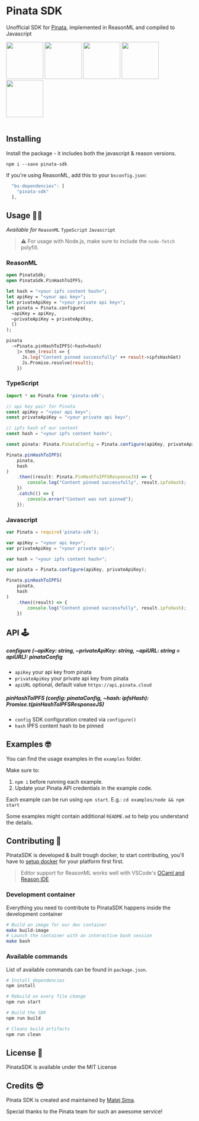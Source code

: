 # Pinata SDK 

Unofficial SDK for [Pinata](https://pinata.cloud), implemented in ReasonML and compiled to Javascript

<div float="left">
  <img src="https://cdn-images-1.medium.com/max/1200/1*BTGStLRXsQUbkp0t-oxJhQ.png" width="100" />
  <img src="https://upload.wikimedia.org/wikipedia/commons/thumb/1/18/Ipfs-logo-1024-ice-text.png/220px-Ipfs-logo-1024-ice-text.png" width="100" />
  <img src="https://cdn-images-1.medium.com/max/1050/1*rFOtAIWjbeAyNNFcW029bQ.png" width="100" /> 
  <img src="https://upload.wikimedia.org/wikipedia/commons/6/6a/JavaScript-logo.png" width="100" /> 
  <img src="https://raw.githubusercontent.com/remojansen/logo.ts/master/ts.png" width="100" /> 
  
</div>
<br/>

## Installing

Install the package - it includes both the javascript & reason versions.
```
npm i --save pinata-sdk
```

If you're using ReasonML, add this to your `bsconfig.json`:
```javascript
  "bs-dependencies": [
    "pinata-sdk"  
  ],
```

## Usage 👩‍💻
*Available for* `ReasonML` `TypeScript` `Javascript`

> ⚠️ For usage with Node.js, make sure to include the `node-fetch` polyfill. 

### ReasonML

```ocaml
open PinataSdk;
open PinataSdk.PinHashToIPFS;

let hash = "<your ipfs content hash>";
let apiKey = "<your api key>";
let privateApiKey = "<your private api key>";
let pinata = Pinata.configure(
  ~apiKey = apiKey,
  ~privateApiKey = privateApiKey,
  ()
);

pinata
  ->Pinata.pinHashToIPFS(~hash=hash)
    |> then_(result => {
      Js.log("Content pinned successfully" ++ result->ipfsHashGet)
      Js.Promise.resolve(result);
    })
```

### TypeScript

```typescript
import * as Pinata from 'pinata-sdk';

// api key pair for Pinata
const apiKey = "<your api key>";
const privateApiKey = "<your private api key>";

// ipfs hash of our content
const hash = "<your ipfs content hash>";

const pinata: Pinata.PinataConfig = Pinata.configure(apiKey, privateApiKey);

Pinata.pinHashToIPFS(
    pinata,
    hash
)
    .then((result: Pinata.PinHashToIPFSResponseJS) => {
        console.log("Content pinned successfully", result.ipfsHash);
    })
    .catch(() => {
        console.error("Content was not pinned");
    });
```

### Javascript

```javascript
var Pinata = require('pinata-sdk');

var apiKey = "<your api key>";
var privateApiKey = "<your private api>";

var hash = "<your ipfs content hash>";

var pinata = Pinata.configure(apiKey, privateApiKey);

Pinata.pinHashToIPFS(
    pinata,
    hash
)
    .then((result) => {
        console.log("Content pinned successfully", result.ipfsHash);
    })
```

## API 🕹

##### configure (~apiKey: string, ~privateApiKey: string, ~apiURL: string = apiURL): pinataConfig

- `apiKey` your api key from pinata
- `privateApiKey` your private api key from pinata
- `apiURL` optional, default value `https://api.pinata.cloud`

##### pinHashToIPFS (config: pinataConfig, ~hash: ipfsHash): Promise.t(pinHashToIPFSResponseJS)

- `config` SDK configuration created via `configure()`
- `hash` IPFS content hash to be pinned

## Examples 🤓

You can find the usage examples in the `examples` folder.

Make sure to:
1. `npm i` before running each example.
2. Update your Pinata API credentials in the example code.

Each example can be run using `npm start`. E.g.: `cd examples/node && npm start`

Some examples might contain additional `README.md` to help you understand the details.

## Contributing 🔧

PinataSDK is developed & built trough docker, to start contributing, you'll have to [setup docker](https://www.docker.com) for your platform first first. 
> Editor support for ReasonML works well with VSCode's [OCaml and Reason IDE](https://marketplace.visualstudio.com/items?itemName=freebroccolo.reasonml)

### Development container

Everything you need to contribute to PinataSDK happens inside the development container

```bash
# Build an image for our dev container
make build-image
# Launch the container with an interactive bash session
make bash
```

### Available commands

List of available commands can be found in `package.json`.

```bash
# Install dependencies
npm install

# Rebuild on every file change
npm run start

# Build the SDK
npm run build

# Cleans build artifacts
npm run clean
```

## License 📃

PinataSDK is available under the MIT License

## Credits 😎

Pinata SDK is created and maintained by [Matej Sima](https://t.me/maht0rz).

Special thanks to the Pinata team for such an awesome service!



